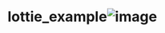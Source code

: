 # lottie_example![image](https://user-images.githubusercontent.com/82010556/215549592-3dc902fc-05d6-48b8-b352-df1ed0f456de.png)
